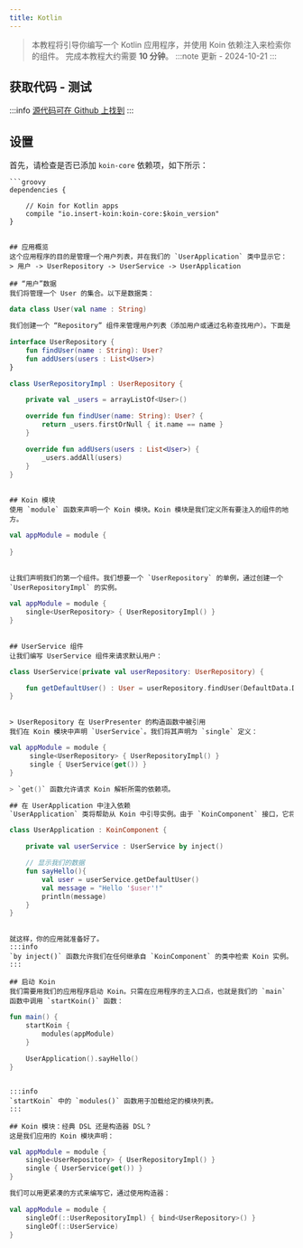 ```yaml
---
title: Kotlin
---
```

> 本教程将引导你编写一个 Kotlin 应用程序，并使用 Koin 依赖注入来检索你的组件。
> 完成本教程大约需要 __10 分钟__。
:::note
更新 - 2024-10-21
:::

## 获取代码 - 测试
:::info
[源代码可在 Github 上找到](https://github.com/InsertKoinIO/koin-getting-started/tree/main/kotlin)
:::

## 设置
首先，请检查是否已添加 `koin-core` 依赖项，如下所示：
```
```groovy
dependencies {
    
    // Koin for Kotlin apps
    compile "io.insert-koin:koin-core:$koin_version"
}
```
```

## 应用概览
这个应用程序的目的是管理一个用户列表，并在我们的 `UserApplication` 类中显示它：
> 用户 -> UserRepository -> UserService -> UserApplication

## “用户”数据
我们将管理一个 User 的集合。以下是数据类：
```
```kotlin
data class User(val name : String)

我们创建一个 “Repository” 组件来管理用户列表（添加用户或通过名称查找用户）。下面是 `UserRepository` 接口及其实现：
```
```kotlin
interface UserRepository {
    fun findUser(name : String): User?
    fun addUsers(users : List<User>)
}

class UserRepositoryImpl : UserRepository {

    private val _users = arrayListOf<User>()

    override fun findUser(name: String): User? {
        return _users.firstOrNull { it.name == name }
    }

    override fun addUsers(users : List<User>) {
        _users.addAll(users)
    }
}
```
```

## Koin 模块
使用 `module` 函数来声明一个 Koin 模块。Koin 模块是我们定义所有要注入的组件的地方。
```
```kotlin
val appModule = module {
    
}
```
```

让我们声明我们的第一个组件。我们想要一个 `UserRepository` 的单例，通过创建一个 `UserRepositoryImpl` 的实例。
```
```kotlin
val appModule = module {
    single<UserRepository> { UserRepositoryImpl() }
}
```
```

## UserService 组件
让我们编写 UserService 组件来请求默认用户：
```
```kotlin
class UserService(private val userRepository: UserRepository) {

    fun getDefaultUser() : User = userRepository.findUser(DefaultData.DEFAULT_USER.name) ?: error("Can't find default user")
}
```
```

> UserRepository 在 UserPresenter 的构造函数中被引用
我们在 Koin 模块中声明 `UserService`。我们将其声明为 `single` 定义：
```
```kotlin
val appModule = module {
     single<UserRepository> { UserRepositoryImpl() }
     single { UserService(get()) }
}

> `get()` 函数允许请求 Koin 解析所需的依赖项。

## 在 UserApplication 中注入依赖
`UserApplication` 类将帮助从 Koin 中引导实例。由于 `KoinComponent` 接口，它将解析 `UserService`。这允许使用 `by inject()` 委托函数注入它：
```
```kotlin
class UserApplication : KoinComponent {

    private val userService : UserService by inject()

    // 显示我们的数据
    fun sayHello(){
        val user = userService.getDefaultUser()
        val message = "Hello '$user'!"
        println(message)
    }
}
```
```

就这样，你的应用就准备好了。
:::info
`by inject()` 函数允许我们在任何继承自 `KoinComponent` 的类中检索 Koin 实例。
:::

## 启动 Koin
我们需要用我们的应用程序启动 Koin。只需在应用程序的主入口点，也就是我们的 `main` 函数中调用 `startKoin()` 函数：
```
```kotlin
fun main() {
    startKoin {
        modules(appModule)
    }

    UserApplication().sayHello()
}
```
```

:::info
`startKoin` 中的 `modules()` 函数用于加载给定的模块列表。
:::

## Koin 模块：经典 DSL 还是构造器 DSL？
这是我们应用的 Koin 模块声明：
```
```kotlin
val appModule = module {
    single<UserRepository> { UserRepositoryImpl() }
    single { UserService(get()) }
}

我们可以用更紧凑的方式来编写它，通过使用构造器：
```
```kotlin
val appModule = module {
    singleOf(::UserRepositoryImpl) { bind<UserRepository>() }
    singleOf(::UserService)
}
```
```
